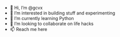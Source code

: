 - 👋 Hi, I’m @gcvx
- 👀 I’m interested in building stuff and experimenting
- 🌱 I’m currently learning Python
- 💞️ I’m looking to collaborate on life hacks
- 📫 Reach me here

<!---
gcvx/gcvx is a ✨ special ✨ repository because its `README.md` (this file) appears on your GitHub profile.
You can click the Preview link to take a look at your changes.
--->
